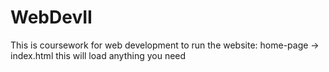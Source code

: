 # WebDevII
This is coursework for web development
to run the website:
home-page -> index.html
this will load anything you need
